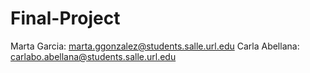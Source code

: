 # Final-Project
Marta Garcia: marta.ggonzalez@students.salle.url.edu
Carla Abellana: carlabo.abellana@students.salle.url.edu
